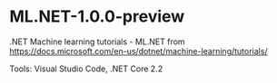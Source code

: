 # ML.NET-1.0.0-preview
.NET Machine learning tutorials - ML.NET from https://docs.microsoft.com/en-us/dotnet/machine-learning/tutorials/

Tools: Visual Studio Code, .NET Core 2.2


